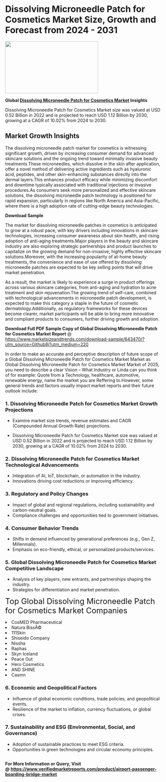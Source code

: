 <H1>Dissolving Microneedle Patch for Cosmetics Market Size, Growth and Forecast from 2024 - 2031</H1><img class="aligncenter size-medium wp-image-584254" src="https://thirdeyenews.in/wp-content/uploads/2024/09/Global-Market-Research-300x168.jpeg" alt="" width="300" height="168" /><p><strong>Global&nbsp;<a href="https://www.marketsizeandtrends.com/download-sample/643470/?utm_source=Github8j?utm_medium=220">Dissolving Microneedle Patch for Cosmetics Market</a> Insights</strong></p><p>Dissolving Microneedle Patch for Cosmetics Market size was valued at USD 0.52 Billion in 2022 and is projected to reach USD 1.12 Billion by 2030, growing at a CAGR of 10.02% from 2024 to 2030.</p><p><h2>Market Growth Insights</h2> <p>The dissolving microneedle patch market for cosmetics is witnessing significant growth, driven by increasing consumer demand for advanced skincare solutions and the ongoing trend toward minimally invasive beauty treatments.These microneedles, which dissolve in the skin after application, offer a novel method of delivering active ingredients such as hyaluronic acid, peptides, and other skin-enhancing substances directly into the dermal layers.This enhances product efficacy while minimizing discomfort and downtime typically associated with traditional injections or invasive procedures.As consumers seek more personalized and effective skincare solutions, the dissolving microneedle patch technology is positioned for rapid expansion, particularly in regions like North America and Asia-Pacific, where there is a high adoption rate of cutting-edge beauty technologies.</p> <p><strong>Download Sample</strong></p> <p>The market for dissolving microneedle patches in cosmetics is anticipated to grow at a robust pace, with key drivers including innovations in skincare technologies, increasing consumer awareness about skin health, and rising adoption of anti-aging treatments.Major players in the beauty and skincare industry are also exploring strategic partnerships and product launches to capitalize on the growing demand for non-invasive, highly effective skincare solutions.Moreover, with the increasing popularity of at-home beauty treatments, the convenience and ease of use offered by dissolving microneedle patches are expected to be key selling points that will drive market penetration.</p> <p>As a result, the market is likely to experience a surge in product offerings across various skincare categories, from anti-aging and hydration to acne treatment and skin rejuvenation.The growing trend of self-care, combined with technological advancements in microneedle patch development, is expected to make this category a staple in the future of cosmetic dermatology.Additionally, as regulatory frameworks for these devices become clearer, market participants will be able to bring more innovative and compliant products to consumers, further driving growth and adoption.</p> <p><span class=""><strong>Download Full PDF Sample Copy of Global Dissolving Microneedle Patch for Cosmetics Market Report</strong> @ <a href="https://www.marketsizeandtrends.com/download-sample/643470/?utm_source=Github8j?utm_medium=220" target="_blank">https://www.marketsizeandtrends.com/download-sample/643470/?utm_source=Github8j?utm_medium=220</a></span></p><p>In order to make an accurate and perceptive description of future scope of a Global&nbsp;Dissolving Microneedle Patch for Cosmetics Market Market as Global&nbsp;Dissolving Microneedle Patch for Cosmetics Market Market of 2025, you need to describe a clear Vision &ndash; What Industry or Linda can you think of for example: Quote from a Technology, healthcare, automotive, renewable energy, name the market you are Reffering to.However, some general trends and factors usually impact market reports and their future outlook include:</p><h3>1.&nbsp;<strong>Dissolving Microneedle Patch for Cosmetics Market Growth Projections</strong></h3><ul><li>Examine market size trends, revenue estimates and CAGR (Compounded Annual Growth Rate) projections.</li><li><p>Dissolving Microneedle Patch for Cosmetics Market size was valued at USD 0.52 Billion in 2022 and is projected to reach USD 1.12 Billion by 2030, growing at a CAGR of 10.02% from 2024 to 2030.</p></li></ul><h3>2.&nbsp;<strong>Dissolving Microneedle Patch for Cosmetics Market Technological Advancements</strong></h3><ul><li>Integration of AI, IoT, blockchain, or automation in the industry.</li><li>Innovations driving cost reductions or improving efficiency.</li></ul><h3>3.&nbsp;<strong>Regulatory and Policy Changes</strong></h3><ul><li>Impact of global and regional regulations, including sustainability and carbon-neutral goals.</li><li>Compliance challenges and opportunities tied to government initiatives.</li></ul><h3>4.&nbsp;<strong>Consumer Behavior Trends</strong></h3><ul><li>Shifts in demand influenced by generational preferences (e.g., Gen Z, Millennials).</li><li>Emphasis on eco-friendly, ethical, or personalized products/services.</li></ul><h3>5.&nbsp;<strong>Global Dissolving Microneedle Patch for Cosmetics Market Competitive Landscape</strong></h3><ul><li>Analysis of key players, new entrants, and partnerships shaping the industry.</li><li>Strategies for differentiation and market penetration.</li></ul><p data-pm-slice="1 1 []"><span style="color: inherit; font-family: inherit; font-size: 25px;">Top Global Dissolving Microneedle Patch for Cosmetics Market Companies</span></p><div class="" data-test-id=""><p><li>CosMED Pharmaceutical</li><li> Natura BissÃ©</li><li> 111Skin</li><li> Shiseido Company</li><li> Nissha</li><li> Raphas</li><li> Skyn Iceland</li><li> Peace Out</li><li> Hero Cosmetics</li><li> AND SHINE</li><li> Casmn</li></p></div><h3>6.&nbsp;<strong>Economic and Geopolitical Factors</strong></h3><ul><li>Influence of global economic conditions, trade policies, and geopolitical events.</li><li>Resilience of the market to inflation, currency fluctuations, or global crises.</li></ul><h3>7.&nbsp;<strong>Sustainability and ESG (Environmental, Social, and Governance)</strong></h3><ul><li>Adoption of sustainable practices to meet ESG criteria.</li><li>Opportunities in green technologies and circular economy principles.</li></ul><h2><strong style="font-size: 14px;">For More Information or Query, Visit @&nbsp;</strong><a style="background-color: #ffffff; font-size: 14px;" href="https://www.marketsizeandtrends.com/report/dissolving-microneedle-patch-for-cosmetics-market/" target="_blank">https://www.verifiedmarketreports.com/product/airport-passenger-boarding-bridge-market</a></h2>
